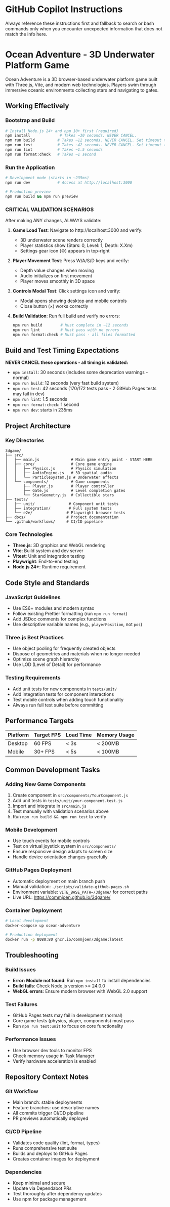 # GitHub Copilot Instructions

Always reference these instructions first and fallback to search or bash commands only when you encounter unexpected information that does not match the info here.

# Ocean Adventure - 3D Underwater Platform Game

Ocean Adventure is a 3D browser-based underwater platform game built with Three.js, Vite, and modern web technologies. Players swim through immersive oceanic environments collecting stars and navigating to gates.

## Working Effectively

### Bootstrap and Build
```bash
# Install Node.js 24+ and npm 10+ first (required)
npm install             # Takes ~30 seconds. NEVER CANCEL.
npm run build          # Takes ~12 seconds. NEVER CANCEL. Set timeout to 60+ seconds.
npm run test           # Takes ~42 seconds. NEVER CANCEL. Set timeout to 90+ seconds.
npm run lint           # Takes ~1.5 seconds
npm run format:check   # Takes ~1 second
```

### Run the Application
```bash
# Development mode (starts in ~235ms)
npm run dev            # Access at http://localhost:3000

# Production preview
npm run build && npm run preview
```

### **CRITICAL VALIDATION SCENARIOS**
After making ANY changes, ALWAYS validate:

1. **Game Load Test**: Navigate to http://localhost:3000 and verify:
   - 3D underwater scene renders correctly
   - Player statistics show (Stars: 0, Level: 1, Depth: X.Xm)
   - Settings gear icon (⚙️) appears in top-right

2. **Player Movement Test**: Press W/A/S/D keys and verify:
   - Depth value changes when moving
   - Audio initializes on first movement
   - Player moves smoothly in 3D space

3. **Controls Modal Test**: Click settings icon and verify:
   - Modal opens showing desktop and mobile controls
   - Close button (×) works correctly

4. **Build Validation**: Run full build and verify no errors:
   ```bash
   npm run build        # Must complete in ~12 seconds
   npm run lint         # Must pass with no errors
   npm run format:check # Must pass - all files formatted
   ```

## Build and Test Timing Expectations

**NEVER CANCEL these operations - all timing is validated:**

- `npm install`: 30 seconds (includes some deprecation warnings - normal)
- `npm run build`: 12 seconds (very fast build system)
- `npm run test`: 42 seconds (170/172 tests pass - 2 GitHub Pages tests may fail in dev)
- `npm run lint`: 1.5 seconds
- `npm run format:check`: 1 second
- `npm run dev`: starts in 235ms

## Project Architecture

### Key Directories
```
3dgame/
├── src/
│   ├── main.js              # Main game entry point - START HERE
│   ├── core/                # Core game engine
│   │   ├── Physics.js       # Physics simulation
│   │   ├── AudioEngine.js   # 3D spatial audio
│   │   └── ParticleSystem.js # Underwater effects
│   └── components/          # Game components
│       ├── Player.js        # Player controller
│       ├── Gate.js          # Level completion gates
│       └── StarGeometry.js  # Collectible stars
├── tests/
│   ├── unit/               # Component unit tests
│   ├── integration/        # Full system tests
│   └── e2e/               # Playwright browser tests
├── docs/                  # Project documentation
└── .github/workflows/     # CI/CD pipeline
```

### Core Technologies
- **Three.js**: 3D graphics and WebGL rendering
- **Vite**: Build system and dev server
- **Vitest**: Unit and integration testing
- **Playwright**: End-to-end testing
- **Node.js 24+**: Runtime requirement

## Code Style and Standards

### JavaScript Guidelines
- Use ES6+ modules and modern syntax
- Follow existing Prettier formatting (run `npm run format`)
- Add JSDoc comments for complex functions
- Use descriptive variable names (e.g., `playerPosition`, not `pos`)

### Three.js Best Practices
- Use object pooling for frequently created objects
- Dispose of geometries and materials when no longer needed
- Optimize scene graph hierarchy
- Use LOD (Level of Detail) for performance

### Testing Requirements
- Add unit tests for new components in `tests/unit/`
- Add integration tests for component interactions
- Test mobile controls when adding touch functionality
- Always run full test suite before committing

## Performance Targets

| Platform | Target FPS | Load Time | Memory Usage |
|----------|-----------|-----------|--------------|
| Desktop  | 60 FPS    | < 3s      | < 200MB      |
| Mobile   | 30+ FPS   | < 5s      | < 100MB      |

## Common Development Tasks

### Adding New Game Components
1. Create component in `src/components/YourComponent.js`
2. Add unit tests in `tests/unit/your-component.test.js`
3. Import and integrate in `src/main.js`
4. Test manually with validation scenarios above
5. Run `npm run build && npm run test` to verify

### Mobile Development
- Use touch events for mobile controls
- Test on virtual joystick system in `src/components/`
- Ensure responsive design adapts to screen size
- Handle device orientation changes gracefully

### GitHub Pages Deployment
- Automatic deployment on main branch push
- Manual validation: `./scripts/validate-github-pages.sh`
- Environment variable: `VITE_BASE_PATH=/3dgame/` for correct paths
- Live URL: https://commjoen.github.io/3dgame/

### Container Deployment
```bash
# Local development
docker-compose up ocean-adventure

# Production deployment
docker run -p 8080:80 ghcr.io/commjoen/3dgame:latest
```

## Troubleshooting

### Build Issues
- **Error: Module not found**: Run `npm install` to install dependencies
- **Build fails**: Check Node.js version >= 24.0.0
- **WebGL errors**: Ensure modern browser with WebGL 2.0 support

### Test Failures
- GitHub Pages tests may fail in development (normal)
- Core game tests (physics, player, components) must pass
- Run `npm run test:unit` to focus on core functionality

### Performance Issues
- Use browser dev tools to monitor FPS
- Check memory usage in Task Manager
- Verify hardware acceleration is enabled

## Repository Context Notes

### Git Workflow
- Main branch: stable deployments
- Feature branches: use descriptive names
- All commits trigger CI/CD pipeline
- PR previews automatically deployed

### CI/CD Pipeline
- Validates code quality (lint, format, types)
- Runs comprehensive test suite
- Builds and deploys to GitHub Pages
- Creates container images for deployment

### Dependencies
- Keep minimal and secure
- Update via Dependabot PRs
- Test thoroughly after dependency updates
- Use npm for package management
